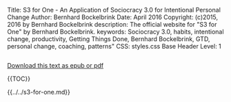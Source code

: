 Title:             S3 for One - An Application of Sociocracy 3.0 for Intentional Personal Change
Author:            Bernhard Bockelbrink
Date:              April 2016
Copyright:         (c)2015, 2016 by Bernhard Bockelbrink
description:       The official website for "S3 for One" by Bernhard Bockelbrink.
keywords:          Sociocracy 3.0, habits, intentional change, productivity, Getting Things Done, Bernhard Bockelbrink, GTD, personal change, coaching, patterns"
CSS:             styles.css
Base Header Level:  1 

<figure>
<img style="max-width: 100%;" src="img/other/header.png" alt="" title="S3 for One - An Application of Sociocracy 3.0 for Intentional Personal Change" />
</figure>

[Download this text as epub or pdf](downloads.html)

{{TOC}}

{{../../s3-for-one.md}}
